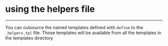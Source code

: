 # using the helpers file
---
You can outsource the named templates defined with `define` to the `_helpers.tpl` file.
Those templates will be available from all the templates in the templates directory
